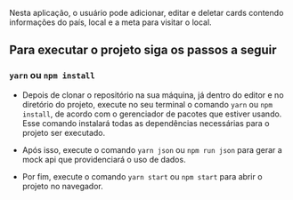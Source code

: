 Nesta aplicação, o usuário pode adicionar, editar e deletar cards contendo informações do país, local e a meta para visitar o local.


## Para executar o projeto siga os passos a seguir
### `yarn` ou `npm install`

- Depois de clonar o repositório na sua máquina, já dentro do editor e no diretório do projeto, execute no seu terminal o comando `yarn` ou `npm install`, de acordo com o gerenciador de pacotes que estiver usando. Esse comando instalará todas as dependências necessárias para o projeto ser executado. 

- Após isso, execute o comando `yarn json` ou `npm run json` para gerar a mock api que providenciará o uso de dados.

- Por fim, execute o comando `yarn start` ou `npm start` para abrir o projeto no navegador.
